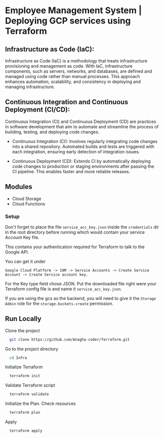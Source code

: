 # Employee Management System | Deploying GCP services using Terraform

## Infrastructure as Code (IaC):

Infrastructure as Code (IaC) is a methodology that treats infrastructure provisioning and management as code. With IaC, infrastructure components, such as servers, networks, and databases, are defined and managed using code rather than manual processes. This approach enhances automation, scalability, and consistency in deploying and managing infrastructure.

## Continuous Integration and Continuous Deployment (CI/CD):

Continuous Integration (CI) and Continuous Deployment (CD) are practices in software development that aim to automate and streamline the process of building, testing, and deploying code changes.

   - Continuous Integration (CI): Involves regularly integrating code changes into a shared repository. Automated builds and tests are triggered with each integration, ensuring early detection of integration issues.

   - Continuous Deployment (CD): Extends CI by automatically deploying code changes to production or staging environments after passing the CI pipeline. This enables faster and more reliable releases.
## Modules

- Cloud Storage
- Cloud Functions


### Setup

Don't forget to place the file `service_acc_key.json` inside the `credentials` dir in the root directory before running which would contain your service Account Key file.

This contains your authentication required for Terraform to talk to the Google API.

You can get it under 

`Google Cloud Platform -> IAM -> Service Accounts -> Create Service Account -> Create Service account key.`

For the Key type field chose JSON. Put the downloaded file right were your Terraform config file is and name it `service_acc_key.json`.

If you are using the gcs as the backend, you will need to give it the `Storage Admin` role for the `storage.buckets.create` permission.



## Run Locally

Clone the project

```bash
  git clone https://github.com/Anagha-coder/Terraform.git
```

Go to the project directory

```bash
  cd Infra
```

Initialize Terraform

```bash
  terraform init
```

Validate Terraform script

```bash
  terraform validate
```

Initialize the Plan. Check resources  

```bash
  terraform plan
```

Apply

```bash
  terraform apply
```




